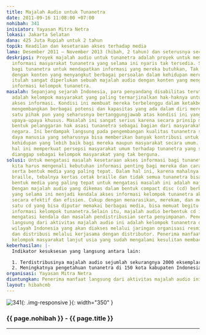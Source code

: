```yaml
---
title: Majalah Audio untuk Tunanetra
date: 2011-09-16 11:08:00 +07:00
nohibah: 341
inisiator: Yayasan Mitra Netra
lokasi: Jakarta Selatan
dana: 425 Juta Rupiah untuk 2 tahun
topik: Keadilan dan kesetaraan akses terhadap media
lama: Desember 2011 – November 2013 (hibah, 2 tahun) dan seterusnya secara mandiri
deskripsi: Proyek majalah audio untuk tunanetra adalah proyek untuk memenuhi kebutuhan
  informasi masyarakat tunanetra yang selama ini nyaris tak tersedia. Sangat sulit
  bagi tunanetra untuk mendapatkan informasi yang mereka butuhkan, Tak ada media khusus
  dengan konten yang menyangkut berbagai persoalan dalam kehidupan mereka, karena
  itulah sangat diperlukan sebuah majalah audio dengan konten yang mengutamakan kebutuhan
  informasi kelompok tunanetra.
masalah: Sepanjang sejarah Indonesia, para penyandang disabilitas terutama tunanetra
  adalah kelompok masyarakat yang paling termarjinalkan hak-haknya untuk mendapat
  akses informasi. Kondisi ini membuat mereka terbelenggu dalam ketakberdayaan untuk
  mengembangkan berbagai potensi dan kapasitas yang ada dalam diri mereka. Tak ada
  satu pihak pun yang seharusnya bertanggungjawab atas kondisi ini yang mencoba melakukan
  upaya-upaya khusus. Masalah ini sangat serius karena secara prinsip merupakan sebuah
  bentuk pelanggaran hak asasi tunanetra sebagai bagian dari masyarakat, bangsa, dan
  negara. Ini berdampak langsung pada pengembangan kualitas tunanetra sebagai sumber
  daya manusia yang seharusnya bisa memberikan banyak kontribusi untuk tercapainya
  kehidupan yang lebih baik bagi mereka maupun masyarakat secara umum. Di sisi lain,
  hal ini memperkuat persepsi masyarakat umum terhadap tunanetra yang selama ini banyak
  dianggap sebagai kelompok masyarakat yang tak berguna.
solusi: Untuk mengatasi masalah kesetaraan akses informasi bagi tunanetra, pertama-tama
  kita harus mengenali kebutuhan informasi penting bagi mereka dan cara penyampaian
  serta bentuk media yang paling tepat. Dalam hal ini, karena mahalnya biaya mencetak
  braille, tebalnya kertas cetak braille dan tidak semua tunanetra bisa membaca braille,maka
  bentuk media yang paling tepat untuk mengatasi masalah ini adalah majalah audio.
  Dengan majalah audio yang dikemas dalam bentuk compact disc (cd) berbagai masalah
  yang selama ini menjadi kendala akses informasi kelompok tunanetra akan teratasi
  secara efektif dan efisien. Cukup dengan menarasikan, merekam, dan memperbanyaknya,
  satu cd yang bisa diputar memakai berbagai media, bisa memuat begitu banyak kebutuhan
  informasi kelompok tunanetra.Selain itu, majalah audio berbentuk cd ini juga otomatis
  mengatasi kendala dan masalah pendistribusian serta penyimpanan. Penerima manfaat
  langsung dari aktivitas majalah audio ini adalah kelompok tunanetra di berbagai
  wilayah Indonesia yang akan diakses melalui jaringan organisasi resmi seperti Pertuni
  dan distribusi melalui kerjasama dengan distributor. Penerima manfaat lain adalah
  kelompok masyarakat lanjut usia yang sudah mengalami kesulitan membaca.
keberhasilan: |-
  Indikator kesuksesan yang langsung antara lain:

  1. Terdistribusinya majalah audio sejumlah sekurangnya 2000 eksemplar ke target group utama di berbagai wilayah Indonesia.
  2. Meningkatnya pengetahuan tunanetra di 150 kota kabupaten Indonesia tentang berbagai informasi yang terkait langsung dengan persoalan disabilitas secara umum baik di dalam maupun luar biasa.
organisasi: Yayasan Mitra Netra
diuntungkan: Penerima manfaat langsung dari aktivitas majalah audio ini adalah kelompok tunanetra di berbagai wilayah Indonesia yang akan diakses melalui jaringan organisasi resmi seperti Pertuni dan distribusi melalui kerjasama dengan distributor. Penerima manfaat lain adalah kelompok masyarakat lanjut usia yang sudah mengalami kesulitan membaca.
layout: hibahcmb
---
```


![341](/static/img/hibahcmb/341.png){: .img-responsive }{: width="350" }

### {{ page.nohibah }} - {{ page.title }}

---
